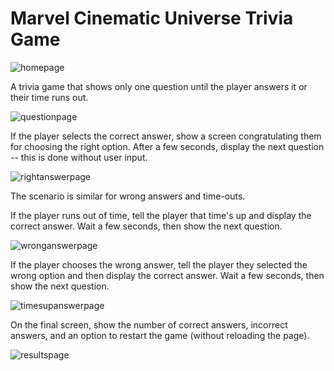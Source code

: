 # Marvel Cinematic Universe Trivia Game

![homepage](assets/images/marvel_triviagame_home.png)

A trivia game that shows only one question until the player answers it or their time runs out.

![questionpage](assets/images/marvel_triviagame_question.png)

If the player selects the correct answer, show a screen congratulating them for choosing the right option. After a few seconds, display the next question -- this is done without user input.

![rightanswerpage](assets/images/marvel_triviagame_rightanswer.png)

The scenario is similar for wrong answers and time-outs.

If the player runs out of time, tell the player that time's up and display the correct answer. Wait a few seconds, then show the next question.

![wronganswerpage](assets/images/marvel_triviagame_wronganswer.png)

If the player chooses the wrong answer, tell the player they selected the wrong option and then display the correct answer. Wait a few seconds, then show the next question.

![timesupanswerpage](assets/images/marvel_triviagame_timesup.png)

On the final screen, show the number of correct answers, incorrect answers, and an option to restart the game (without reloading the page).

![resultspage](assets/images/marvel_triviagame_results.png)
